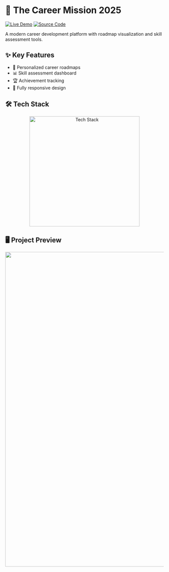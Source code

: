 # 🚀 The Career Mission 2025

[![Live Demo](https://img.shields.io/badge/🌐_Live_Demo-FF6B00?style=for-the-badge&logo=firefox&logoColor=white)](https://amdadislam01.github.io/The-Career-Mission-2025/)
[![Source Code](https://img.shields.io/badge/💻_Source_Code-181717?style=for-the-badge&logo=github&logoColor=white)](https://github.com/amdadislam01/The-Career-Mission-2025)

A modern career development platform with roadmap visualization and skill assessment tools.

## ✨ Key Features

- 🎯 Personalized career roadmaps
- 📊 Skill assessment dashboard
- 🏆 Achievement tracking
- 📱 Fully responsive design

## 🛠️ Tech Stack

<p align="center">
  <img src="https://skillicons.dev/icons?i=html,css,github" alt="Tech Stack" width="350"/>
</p>

## 🖥️ Project Preview

 <img src="https://i.imgur.com/w4s9v3H.png" width="1000"/>
